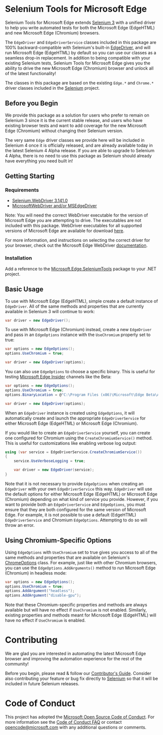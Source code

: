 # Selenium Tools for Microsoft Edge

Selenium Tools for Microsoft Edge extends [Selenium 3](https://www.selenium.dev/) with a unified driver to help you write automated tests for both the Microsoft Edge (EdgeHTML) and new Microsoft Edge (Chromium) browsers.

The ``EdgeDriver`` and ``EdgeDriverService`` classes included in this package are 100% backward-compatible with Selenium's built-in [EdgeDriver](https://www.selenium.dev/selenium/docs/api/dotnet/?topic=html/T_OpenQA_Selenium_Edge_EdgeDriver.htm), and will run Microsoft Edge (EdgeHTML) by default so you can use our classes as a seamless drop-in replacement. In addition to being compatible with your existing Selenium tests, Selenium Tools for Microsoft Edge gives you the ability to drive the new Microsoft Edge (Chromium) browser and unlock all of the latest functionality!

The classes in this package are based on the existing ``Edge.*`` and ``Chrome.*`` driver classes included in the [Selenium](https://github.com/SeleniumHQ/selenium) project.

## Before you Begin

We provide this package as a solution for users who prefer to remain on Selenium 3 since it is the current stable release, and users who have existing browser tests and want to add coverage for the new Microsoft Edge (Chromium) without changing their Selenium version.

The very same ``Edge`` driver classes we provide here will be included in Selenium 4 once it is officially released, and are already available today in the latest Selenium 4 Alpha release. If you are able to upgrade to Selenium 4 Alpha, there is no need to use this package as Selenium should already have everything you need built in!

## Getting Starting

### Requirements

* [Selenium.WebDriver 3.141.0](https://www.nuget.org/packages/Selenium.WebDriver/3.141.0)
* [MicrosoftWebDriver and/or MSEdgeDriver](https://developer.microsoft.com/en-us/microsoft-edge/tools/webdriver/)

Note: You will need the correct WebDriver executable for the version of Microsoft Edge you are attempting to drive. The executables are not included with this package. WebDriver executables for all supported versions of Microsoft Edge are available for download [here](https://developer.microsoft.com/en-us/microsoft-edge/tools/webdriver/).

For more information, and instructions on selecting the correct driver for your browser, check out the Microsoft Edge WebDriver [documentation](https://docs.microsoft.com/en-us/microsoft-edge/webdriver-chromium).

### Installation

Add a reference to the [Microsoft.Edge.SeleniumTools](https://www.nuget.org/packages/Microsoft.Edge.SeleniumTools) package to your .NET project.

## Basic Usage

To use with Microsoft Edge (EdgeHTML), simple create a default instance of ``EdgeDriver``. All of the same methods and properties that are currently available in Selenium 3 will continue to work:

```csharp
var driver = new EdgeDriver();
```

To use with Microsoft Edge (Chromium) instead, create a new ``EdgeDriver`` and pass in an ``EdgeOptions`` instance with the ``UseChromium`` property set to true:

```csharp
var options = new EdgeOptions();
options.UseChromium = true;

var driver = new EdgeDriver(options);
```

You can also use ``EdgeOptions`` to choose a specific binary. This is useful for testing [Microsoft Edge Insider](https://www.microsoftedgeinsider.com/) channels like the Beta:

```csharp
var options = new EdgeOptions();
options.UseChromium = true;
options.BinaryLocation = @"C:\Program Files (x86)\Microsoft\Edge Beta\Application\msedge.exe";

var driver = new EdgeDriver(options);
```

When an ``EdgeDriver`` instance is created using ``EdgeOptions``, it will automatically create and launch the appropriate ``EdgeDriverService`` for either Microsoft Edge (EdgeHTML) or Microsoft Edge (Chromium).

If you would like to create an ``EdgeDriverService`` yourself, you can create one configured for Chromium using the ``CreateChromiumService()`` method. This is useful for customizations like enabling verbose log output:

```csharp
using (var service = EdgeDriverService.CreateChromiumService())
{
    service.UseVerboseLogging = true;

    var driver = new EdgeDriver(service);
}
```

Note that it is not necessary to provide ``EdgeOptions`` when creating an ``EdgeDriver`` with your own ``EdgeDriverService`` this way. ``EdgeDriver`` will use the default options for either Microsoft Edge (EdgeHTML) or Microsoft Edge (Chromium) depending on what kind of service you provide. However, if you want to provide both an ``EdgeDriverService`` and ``EdgeOptions``, you must ensure that they are both configured for the same version of Microsoft Edge. For example, it is not possible to use a default (EdgeHTML) ``EdgeDriverService`` and Chromium ``EdgeOptions``. Attempting to do so will throw an error.

## Using Chromium-Specific Options

Using ``EdgeOptions`` with ``UseChromium`` set to true gives you access to all of the same methods and properties that are available on Selenium's [ChromeOptions](https://www.selenium.dev/selenium/docs/api/dotnet/?topic=html/T_OpenQA_Selenium_Chrome_ChromeOptions.htm) class. For example, just like with other Chromium browsers, you can use the ``EdgeOptions.AddArguments()`` method to run Microsoft Edge (Chromium) in headless mode:

```csharp
var options = new EdgeOptions();
options.UseChromium = true;
options.AddArgument("headless");
options.AddArgument("disable-gpu");
```

Note that these Chromium-specific properties and methods are always available but will have no effect if ``UseChromium`` is not enabled. Similarly, existing properties and methods meant for Microsoft Edge (EdgeHTML) will have no effect if ``UseChromium`` is enabled.

# Contributing

We are glad you are interested in automating the latest Microsoft Edge browser and improving the automation experience for the rest of the community!

Before you begin, please read & follow our [Contributor's Guide](CONTRIBUTING.md). Consider also contributing your feature or bug fix directly to [Selenium](https://github.com/SeleniumHQ/selenium) so that it will be included in future Selenium releases.

# Code of Conduct

This project has adopted the [Microsoft Open Source Code of Conduct][conduct-code].
For more information see the [Code of Conduct FAQ][conduct-FAQ] or contact [opencode@microsoft.com][conduct-email] with any additional questions or comments.

[conduct-code]: https://opensource.microsoft.com/codeofconduct/
[conduct-FAQ]: https://opensource.microsoft.com/codeofconduct/faq/
[conduct-email]: mailto:opencode@microsoft.com

